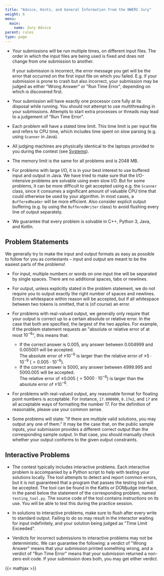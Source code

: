 ```yaml
---
title: "Advice, Hints, and General Information from the NWERC Jury"
weight: 6
menu:
  main:
    name: Jury Advice
parent: rules
type: page
---
```


- Your submissions will be run multiple times,
  on different input files.
  The order in which the input files are being used is fixed
  and does not change from one submission to another.

  If your submission is incorrect,
  the error message you get will be the error that occurred
  on the first input file on which you failed.
  E.g. if your submission is prone to crash but also incorrect,
  your submission may be judged as either "Wrong Answer" or "Run Time Error",
  depending on which is discovered first.

- Your submission will have exactly one processor core
  fully at its disposal while running.
  You should not attempt to use multithreading in your submissions.
  Attempts to start extra processes or threads may
  lead to a judgement of "Run Time Error".

- Each problem will have a stated time limit.
  This time limit is per input file and refers to CPU time,
  which includes time spent on slow parsing
  (e.g. using `Scanner` in Java).

- All judging machines are physically identical
  to the laptops provided to you during the contest
  (see [Systems](/systems)).

- The memory limit is the same for all problems and is 2048 MB.

- For problems with large I/O,
  it is in your best interest to use buffered input and output in Java.
  We have tried to make sure that the I/O-intensive problems
  are solvable using even slow I/O.
  But for some problems, it can be more difficult to get accepted
  using e.g. the `Scanner` class,
  since it consumes a significant amount of valuable CPU time
  that could otherwise be used by your algorithm.
  In most cases, a `BufferedReader` will be more efficient.
  Also consider explicit output buffering
  (e.g. by using the `BufferedWriter` class)
  to avoid flushing every line of output separately.

- We guarantee that every problem is solvable in C++, Python 3, Java, and Kotlin.


## Problem Statements

We generally try to make the input and output formats
as easy as possible to follow for you as contestants –
input and output are meant to be the easiest parts of the problems!

- For input, multiple numbers or words on one input line
  will be separated by single spaces.
  There are no additional spaces, tabs or newlines.

- For output, unless explicitly stated in the problem statement,
  we do not require you to output
  exactly the right number of spaces and newlines.
  Errors in whitespace within reason will be accepted,
  but if all whitespace between two tokens is omitted,
  that is (of course) an error.

- For problems with real-valued output,
  we generally only require that your output is correct
  up to a certain absolute or relative error.
  In the case that both are specified, the largest of the two applies.
  For example, if the problem statement requests an
  "absolute or relative error of at most $10^{-6}$", this means that:

  - If the correct answer is $0.005$, any answer between $0.004999$ and $0.005001$ will be accepted.  
    The absolute error of $\pm 10^{-6}$ is larger than the relative error of $\pm 5 \cdot 10^{-9}$ ($= 0.005 \cdot 10^{-6}$).
  - If the correct answer is $5000$, any answer between $4999.995$ and $5000.005$ will be accepted.  
    The relative error of $\pm 0.005$ ($= 5000 \cdot 10^{-6}$) is larger than the absolute error of $\pm 10^{-6}$.

- For problems with real-valued output, any reasonable format for floating point numbers is acceptable.
  For instance, `17.000000`, `0.17e2`, and `17`
  are all acceptable ways of formatting the number $17$.
  For the definition of reasonable, please use your common sense.

- Some problems will state:
  "If there are multiple valid solutions, you may output any one of them."
  It may be the case that, on the public sample inputs,
  your submission provides a different correct output
  than the corresponding sample output.
  In that case, you should manually check
  whether your output conforms to the given output constraints.


## Interactive Problems

- The contest typically includes interactive problems.
  Each interactive problem is accompanied by a Python script
  to help with testing your solutions locally.
  The tool attempts to detect and report common errors,
  but it is not guaranteed that a program that passes the testing tool
  will be accepted.
  The tool can be found in the Kattis or DOMjudge interface,
  in the panel below the statement of the corresponding problem,
  named `testing_tool.py`.
  The source code of the tool contains instructions on its use.
  You will be able to test this during the practice session.

- In solutions to interactive problems,
  make sure to flush after every write to standard output.
  Failing to do so may result in the interactor waiting for input indefinitely,
  and your solution being judged as "Time Limit Exceeded".

- Verdicts for incorrect submissions to interactive problems
  may not be deterministic.
  We can guarantee the following:
  a verdict of "Wrong Answer" means
  that your submission printed something wrong,
  and a verdict of "Run Time Error" means
  that your submission returned a non-zero exit code.
  If your submission does both, you may get either verdict.

{{< mathjax >}}
